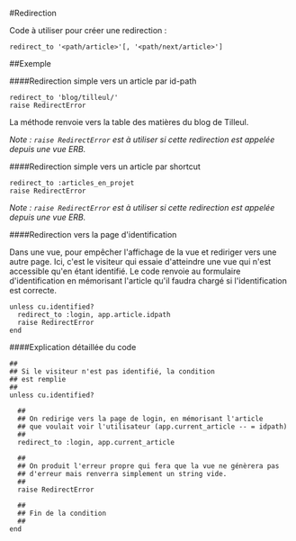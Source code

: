 #Redirection

Code à utiliser pour créer une redirection&nbsp;:

    redirect_to '<path/article>'[, '<path/next/article>']

##Exemple

####Redirection simple vers un article par id-path

    redirect_to 'blog/tilleul/'
    raise RedirectError

La méthode renvoie vers la table des matières du blog de Tilleul.

*Note&nbsp;: `raise RedirectError` est à utiliser si cette redirection est appelée depuis une vue ERB.*

####Redirection simple vers un article par shortcut

    redirect_to :articles_en_projet
    raise RedirectError

*Note&nbsp;: `raise RedirectError` est à utiliser si cette redirection est appelée depuis une vue ERB.*

####Redirection vers la page d'identification

Dans une vue, pour empêcher l'affichage de la vue et rediriger vers une autre page. Ici, c'est le visiteur qui essaie d'atteindre une vue qui n'est accessible qu'en étant identifié. Le code renvoie au formulaire d'identification en mémorisant l'article qu'il faudra chargé si l'identification est correcte.

    unless cu.identified?
      redirect_to :login, app.article.idpath
      raise RedirectError
    end

####Explication détaillée du code

    ##
    ## Si le visiteur n'est pas identifié, la condition
    ## est remplie
    ##
    unless cu.identified?
    
      ##
      ## On redirige vers la page de login, en mémorisant l'article
      ## que voulait voir l'utilisateur (app.current_article -- = idpath)
      ##
      redirect_to :login, app.current_article
      
      ##
      ## On produit l'erreur propre qui fera que la vue ne génèrera pas
      ## d'erreur mais renverra simplement un string vide.
      ##
      raise RedirectError
      
      ##
      ## Fin de la condition
      ##
    end
